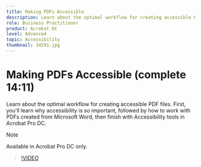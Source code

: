 ```yaml
---
title: Making PDFs Accessible
description: Learn about the optimal workflow for creating accessible PDF files
role: Business Practitioner
product: Acrobat DC
level: Advanced
topic: Accessibility
thumbnail: 34291.jpg
---
```


# Making PDFs Accessible (complete 14:11)

Learn about the optimal workflow for creating accessible PDF files. First, you'll learn why accessibility is so important, followed by how to work with PDFs created from Microsoft Word, then finish with Accessibility tools in Acrobat Pro DC.

>[!NOTE]
>
>Available in Acrobat Pro DC only.

>[!VIDEO](https://video.tv.adobe.com/v/34291)
